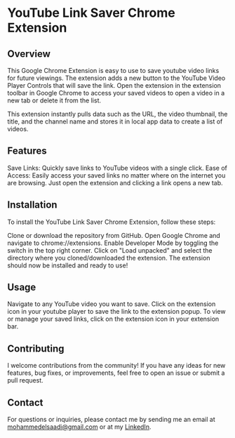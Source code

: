 # YouTube Link Saver Chrome Extension

## Overview
This Google Chrome Extension is easy to use to save youtube video links for future viewings. The extension adds a new button to the YouTube Video Player Controls that will save the link. Open the extension in the extension toolbar in Google Chrome to access your saved videos to open a video in a new tab or delete it from the list.

This extension instantly pulls data such as the URL, the video thumbnail, the title, and the channel name and stores it in local app data to create a list of videos.

## Features
Save Links: Quickly save links to YouTube videos with a single click.
Ease of Access: Easily access your saved links no matter where on the internet you are browsing. Just open the extension and clicking a link opens a new tab.

## Installation
To install the YouTube Link Saver Chrome Extension, follow these steps:

Clone or download the repository from GitHub.
Open Google Chrome and navigate to chrome://extensions.
Enable Developer Mode by toggling the switch in the top right corner.
Click on "Load unpacked" and select the directory where you cloned/downloaded the extension.
The extension should now be installed and ready to use!

## Usage
Navigate to any YouTube video you want to save.
Click on the extension icon in your youtube player to save the link to the extension popup.
To view or manage your saved links, click on the extension icon in your extension bar.

## Contributing
I welcome contributions from the community! If you have any ideas for new features, bug fixes, or improvements, feel free to open an issue or submit a pull request.

## Contact
For questions or inquiries, please contact me by sending me an email at mohammedelsaadi@gmail.com or at my [LinkedIn](https://www.linkedin.com/in/moelsaadi/).
